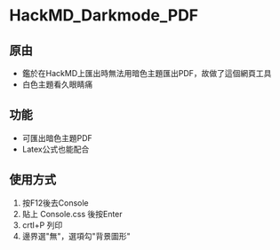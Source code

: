 # HackMD_Darkmode_PDF
## 原由
* 鑑於在HackMD上匯出時無法用暗色主題匯出PDF，故做了這個網頁工具
* 白色主題看久眼睛痛
## 功能
* 可匯出暗色主題PDF
* Latex公式也能配合
## 使用方式
1. 按F12後去Console
2. 貼上 Console.css 後按Enter
3. crtl+P 列印
4. 邊界選"無"，選項勾"背景圖形"

